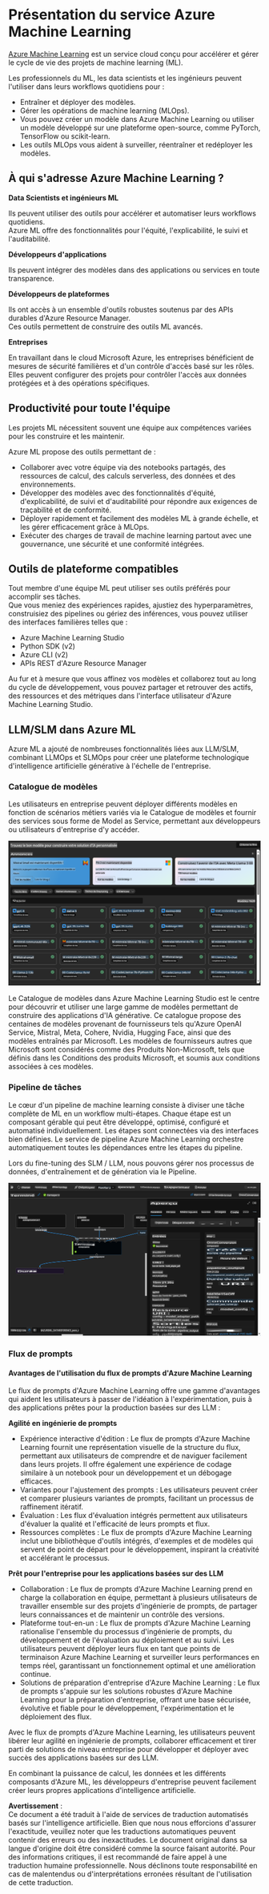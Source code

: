 # **Présentation du service Azure Machine Learning**

[Azure Machine Learning](https://ml.azure.com?WT.mc_id=aiml-138114-kinfeylo) est un service cloud conçu pour accélérer et gérer le cycle de vie des projets de machine learning (ML).

Les professionnels du ML, les data scientists et les ingénieurs peuvent l'utiliser dans leurs workflows quotidiens pour :

- Entraîner et déployer des modèles.
- Gérer les opérations de machine learning (MLOps).
- Vous pouvez créer un modèle dans Azure Machine Learning ou utiliser un modèle développé sur une plateforme open-source, comme PyTorch, TensorFlow ou scikit-learn.
- Les outils MLOps vous aident à surveiller, réentraîner et redéployer les modèles.

## À qui s'adresse Azure Machine Learning ?

**Data Scientists et ingénieurs ML**

Ils peuvent utiliser des outils pour accélérer et automatiser leurs workflows quotidiens.  
Azure ML offre des fonctionnalités pour l'équité, l'explicabilité, le suivi et l'auditabilité.

**Développeurs d'applications**

Ils peuvent intégrer des modèles dans des applications ou services en toute transparence.

**Développeurs de plateformes**

Ils ont accès à un ensemble d'outils robustes soutenus par des APIs durables d'Azure Resource Manager.  
Ces outils permettent de construire des outils ML avancés.

**Entreprises**

En travaillant dans le cloud Microsoft Azure, les entreprises bénéficient de mesures de sécurité familières et d'un contrôle d'accès basé sur les rôles.  
Elles peuvent configurer des projets pour contrôler l'accès aux données protégées et à des opérations spécifiques.

## Productivité pour toute l'équipe

Les projets ML nécessitent souvent une équipe aux compétences variées pour les construire et les maintenir.

Azure ML propose des outils permettant de :
- Collaborer avec votre équipe via des notebooks partagés, des ressources de calcul, des calculs serverless, des données et des environnements.
- Développer des modèles avec des fonctionnalités d'équité, d'explicabilité, de suivi et d'auditabilité pour répondre aux exigences de traçabilité et de conformité.
- Déployer rapidement et facilement des modèles ML à grande échelle, et les gérer efficacement grâce à MLOps.
- Exécuter des charges de travail de machine learning partout avec une gouvernance, une sécurité et une conformité intégrées.

## Outils de plateforme compatibles

Tout membre d'une équipe ML peut utiliser ses outils préférés pour accomplir ses tâches.  
Que vous meniez des expériences rapides, ajustiez des hyperparamètres, construisiez des pipelines ou gériez des inférences, vous pouvez utiliser des interfaces familières telles que :
- Azure Machine Learning Studio
- Python SDK (v2)
- Azure CLI (v2)
- APIs REST d'Azure Resource Manager

Au fur et à mesure que vous affinez vos modèles et collaborez tout au long du cycle de développement, vous pouvez partager et retrouver des actifs, des ressources et des métriques dans l'interface utilisateur d'Azure Machine Learning Studio.

## **LLM/SLM dans Azure ML**

Azure ML a ajouté de nombreuses fonctionnalités liées aux LLM/SLM, combinant LLMOps et SLMOps pour créer une plateforme technologique d'intelligence artificielle générative à l'échelle de l'entreprise.

### **Catalogue de modèles**

Les utilisateurs en entreprise peuvent déployer différents modèles en fonction de scénarios métiers variés via le Catalogue de modèles et fournir des services sous forme de Model as Service, permettant aux développeurs ou utilisateurs d'entreprise d'y accéder.

![models](../../../../translated_images/models.2450411eac222e539ffb55785a8f550d01be1030bd8eb67c9c4f9ae4ca5d64be.fr.png)

Le Catalogue de modèles dans Azure Machine Learning Studio est le centre pour découvrir et utiliser une large gamme de modèles permettant de construire des applications d'IA générative. Ce catalogue propose des centaines de modèles provenant de fournisseurs tels qu'Azure OpenAI Service, Mistral, Meta, Cohere, Nvidia, Hugging Face, ainsi que des modèles entraînés par Microsoft. Les modèles de fournisseurs autres que Microsoft sont considérés comme des Produits Non-Microsoft, tels que définis dans les Conditions des produits Microsoft, et soumis aux conditions associées à ces modèles.

### **Pipeline de tâches**

Le cœur d'un pipeline de machine learning consiste à diviser une tâche complète de ML en un workflow multi-étapes. Chaque étape est un composant gérable qui peut être développé, optimisé, configuré et automatisé individuellement. Les étapes sont connectées via des interfaces bien définies. Le service de pipeline Azure Machine Learning orchestre automatiquement toutes les dépendances entre les étapes du pipeline.

Lors du fine-tuning des SLM / LLM, nous pouvons gérer nos processus de données, d'entraînement et de génération via le Pipeline.

![finetuning](../../../../translated_images/finetuning.b52e4aa971dfd8d3c668db913a2b419380533bd3a920d227ec19c078b7b3f309.fr.png)

### **Flux de prompts**

#### Avantages de l'utilisation du flux de prompts d'Azure Machine Learning

Le flux de prompts d'Azure Machine Learning offre une gamme d'avantages qui aident les utilisateurs à passer de l'idéation à l'expérimentation, puis à des applications prêtes pour la production basées sur des LLM :

**Agilité en ingénierie de prompts**

- Expérience interactive d'édition : Le flux de prompts d'Azure Machine Learning fournit une représentation visuelle de la structure du flux, permettant aux utilisateurs de comprendre et de naviguer facilement dans leurs projets. Il offre également une expérience de codage similaire à un notebook pour un développement et un débogage efficaces.
- Variantes pour l'ajustement des prompts : Les utilisateurs peuvent créer et comparer plusieurs variantes de prompts, facilitant un processus de raffinement itératif.
- Évaluation : Les flux d'évaluation intégrés permettent aux utilisateurs d'évaluer la qualité et l'efficacité de leurs prompts et flux.
- Ressources complètes : Le flux de prompts d'Azure Machine Learning inclut une bibliothèque d'outils intégrés, d'exemples et de modèles qui servent de point de départ pour le développement, inspirant la créativité et accélérant le processus.

**Prêt pour l'entreprise pour les applications basées sur des LLM**

- Collaboration : Le flux de prompts d'Azure Machine Learning prend en charge la collaboration en équipe, permettant à plusieurs utilisateurs de travailler ensemble sur des projets d'ingénierie de prompts, de partager leurs connaissances et de maintenir un contrôle des versions.
- Plateforme tout-en-un : Le flux de prompts d'Azure Machine Learning rationalise l'ensemble du processus d'ingénierie de prompts, du développement et de l'évaluation au déploiement et au suivi. Les utilisateurs peuvent déployer leurs flux en tant que points de terminaison Azure Machine Learning et surveiller leurs performances en temps réel, garantissant un fonctionnement optimal et une amélioration continue.
- Solutions de préparation d'entreprise d'Azure Machine Learning : Le flux de prompts s'appuie sur les solutions robustes d'Azure Machine Learning pour la préparation d'entreprise, offrant une base sécurisée, évolutive et fiable pour le développement, l'expérimentation et le déploiement des flux.

Avec le flux de prompts d'Azure Machine Learning, les utilisateurs peuvent libérer leur agilité en ingénierie de prompts, collaborer efficacement et tirer parti de solutions de niveau entreprise pour développer et déployer avec succès des applications basées sur des LLM.

En combinant la puissance de calcul, les données et les différents composants d'Azure ML, les développeurs d'entreprise peuvent facilement créer leurs propres applications d'intelligence artificielle.

**Avertissement** :  
Ce document a été traduit à l'aide de services de traduction automatisés basés sur l'intelligence artificielle. Bien que nous nous efforcions d'assurer l'exactitude, veuillez noter que les traductions automatiques peuvent contenir des erreurs ou des inexactitudes. Le document original dans sa langue d'origine doit être considéré comme la source faisant autorité. Pour des informations critiques, il est recommandé de faire appel à une traduction humaine professionnelle. Nous déclinons toute responsabilité en cas de malentendus ou d'interprétations erronées résultant de l'utilisation de cette traduction.